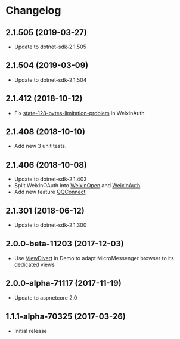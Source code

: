# Changelog

## 2.1.505 (2019-03-27)
- Update to dotnet-sdk-2.1.505

## 2.1.504 (2019-03-09)
- Update to dotnet-sdk-2.1.504

## 2.1.412 (2018-10-12)
- Fix [state-128-bytes-limitation-problem](https://github.com/myvas/AspNetCore.Authentication/issues/2) in WeixinAuth

## 2.1.408 (2018-10-10)
- Add new 3 unit tests.

## 2.1.406 (2018-10-08)
- Update to dotnet-sdk-2.1.403
- Split WeixinOAuth into [WeixinOpen](https://github.com/myvas/AspNetcore.Authentication.WeixnOpen) and [WeixinAuth](https://github.com/myvas/AspNetCore.Authentication.WeixinAuth)
- Add new feature [QQConnect](https://github.com/myvas/AspNetcore.Authentication.QQConnect)

## 2.1.301 (2018-06-12)
- Update to dotnet-sdk-2.1.300

## 2.0.0-beta-11203 (2017-12-03)
- Use [ViewDivert](https://github.com/myvas/AspNetCore.ViewDivert) in Demo to adapt MicroMessenger browser to its dedicated views

## 2.0.0-alpha-71117 (2017-11-19)
- Update to aspnetcore 2.0

## 1.1.1-alpha-70325 (2017-03-26)
- Initial release